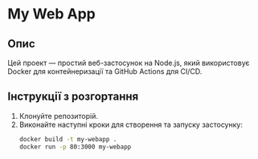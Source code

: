 # My Web App

## Опис
Цей проект — простий веб-застосунок на Node.js, який використовує Docker для контейнеризації та GitHub Actions для CI/CD.

## Інструкції з розгортання

1. Клонуйте репозиторій.
2. Виконайте наступні кроки для створення та запуску застосунку:
   ```bash
   docker build -t my-webapp .
   docker run -p 80:3000 my-webapp

